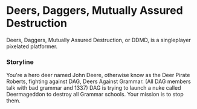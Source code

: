 # Deers, Daggers, Mutually Assured Destruction
Deers, Daggers, Mutually Assured Destruction, or DDMD, is a singleplayer pixelated platformer.
### Storyline
You're a hero deer named John Deere, otherwise know as the Deer Pirate Roberts,  fighting against DAG, Deers Against Grammar. (All DAG members talk with bad grammar and 1337) DAG is trying to launch a nuke called Deermageddon to destroy all Grammar schools. Your mission is to stop them.
